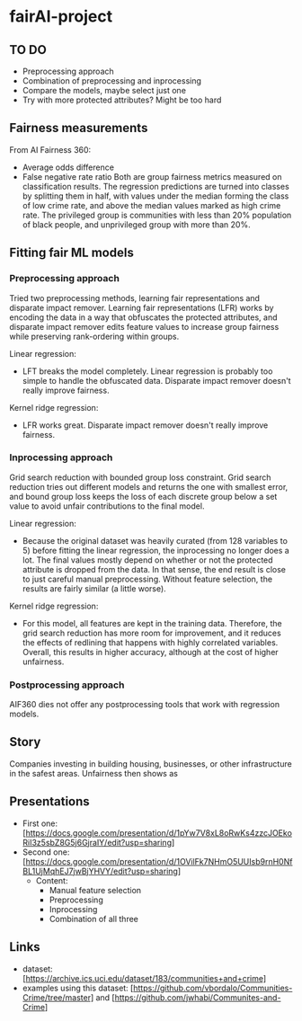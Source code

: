 # fairAI-project

## TO DO

- Preprocessing approach
- Combination of preprocessing and inprocessing
- Compare the models, maybe select just one
- Try with more protected attributes? Might be too hard

## Fairness measurements

From AI Fairness 360:
- Average odds difference
- False negative rate ratio
Both are group fairness metrics measured on classification results. The regression predictions are turned into classes by splitting them in half, with values under the median forming the class of low crime rate, and above the median values marked as high crime rate. The privileged group is communities with less than 20% population of black people, and unprivileged group with more than 20%.

## Fitting fair ML models

### Preprocessing approach
Tried two preprocessing methods, learning fair representations and disparate impact remover. Learning fair representations (LFR) works by encoding the data in a way that obfuscates the protected attributes, and disparate impact remover edits feature values to increase group fairness while preserving rank-ordering within groups.

Linear regression:
- LFT breaks the model completely. Linear regression is probably too simple to handle the obfuscated data. Disparate impact remover doesn't really improve fairness.

Kernel ridge regression:
- LFR works great. Disparate impact remover doesn't really improve fairness.

### Inprocessing approach
Grid search reduction with bounded group loss constraint. Grid search reduction tries out different models and returns the one with smallest error, and bound group loss keeps the loss of each discrete group below a set value to avoid unfair contributions to the final model.

Linear regression:
- Because the original dataset was heavily curated (from 128 variables to 5) before fitting the linear regression, the inprocessing no longer does a lot. The final values mostly depend on whether or not the protected attribute is dropped from the data. In that sense, the end result is close to just careful manual preprocessing. Without feature selection, the results are fairly similar (a little worse).

Kernel ridge regression:
- For this model, all features are kept in the training data. Therefore, the grid search reduction has more room for improvement, and it reduces the effects of redlining that happens with highly correlated variables. Overall, this results in higher accuracy, although at the cost of higher unfairness.

### Postprocessing approach
AIF360 dies not offer any postprocessing tools that work with regression models.

## Story
Companies investing in building housing, businesses, or other infrastructure in the safest areas. Unfairness then shows as

## Presentations

- First one: [https://docs.google.com/presentation/d/1pYw7V8xL8oRwKs4zzcJOEkoRiI3z5sbZ8G5j6GjraIY/edit?usp=sharing]
- Second one: [https://docs.google.com/presentation/d/1OVilFk7NHmO5UUIsb9rnH0NfBL1UjMqhEJ7jwBjYHVY/edit?usp=sharing]
    - Content:
        - Manual feature selection
        - Preprocessing
        - Inprocessing
        - Combination of all three

## Links
- dataset: [https://archive.ics.uci.edu/dataset/183/communities+and+crime]
- examples using this dataset: [https://github.com/vbordalo/Communities-Crime/tree/master] and [https://github.com/jwhabi/Communites-and-Crime]
